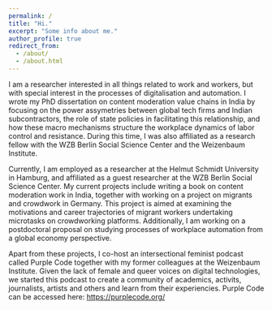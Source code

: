 ```yaml
---
permalink: /
title: "Hi."
excerpt: "Some info about me."
author_profile: true
redirect_from:
  - /about/
  - /about.html
---
```


I am a researcher interested in all things related to work and workers, but with special interest in the processes of digitalisation and automation. I wrote my PhD dissertation on content moderation value chains in India by focusing on the power assymetries between global tech firms and Indian subcontractors, the role of state policies in facilitating this relationship, and how these macro mechanisms structure the workplace dynamics of labor control and resistance. During this time, I was also affiliated as a research fellow with the WZB Berlin Social Science Center and the Weizenbaum Institute. 

Currently, I am employed as a researcher at the Helmut Schmidt University in Hamburg, and affiliated as a guest researcher at the WZB Berlin Social Science Center. My current projects include writing a book on content moderation work in India, together with working on a project on migrants and crowdwork in Germany. This project is aimed at examining the motivations and career trajectories of migrant workers undertaking microtasks on crowdworking platforms. Additionally, I am working on a postdoctoral proposal on studying processes of workplace automation from a global economy perspective.

Apart from these projects, I co-host an intersectional feminist podcast called Purple Code together with my former colleagues at the Weizenbaum Institute. Given the lack of female and queer voices on digital technologies, we started this podcast to create a community of academics, activits, journalists, artists and others and learn from their experiencies. Purple Code can be accessed here: https://purplecode.org/
